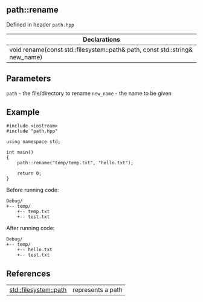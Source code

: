 ## path::rename
Defined in header `path.hpp`

| Declarations |
| --- |
| void rename(const std::filesystem::path& path, const std::string& new_name) |

## Parameters
`path` - the file/directory to rename
`new_name` - the name to be given

## Example
```
#include <iostream>
#include "path.hpp"

using namespace std;

int main()
{
    path::rename("temp/temp.txt", "hello.txt");

    return 0;
}
```
Before running code:
```
Debug/
+-- temp/
    +-- temp.txt
    +-- test.txt
```
After running code:
```
Debug/
+-- temp/
    +-- hello.txt
    +-- test.txt
```

## References
| | |
| --- | --- |
| [std::filesystem::path](https://en.cppreference.com/w/cpp/filesystem/path) | represents a path |